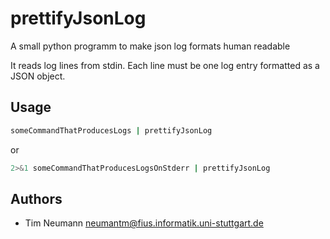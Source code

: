 # prettifyJsonLog
A small python programm to make json log formats human readable

It reads log lines from stdin.
Each line must be one log entry formatted as a JSON object.

## Usage

```bash
someCommandThatProducesLogs | prettifyJsonLog
```

or

```bash
2>&1 someCommandThatProducesLogsOnStderr | prettifyJsonLog
```

## Authors

- Tim Neumann <neumantm@fius.informatik.uni-stuttgart.de>
